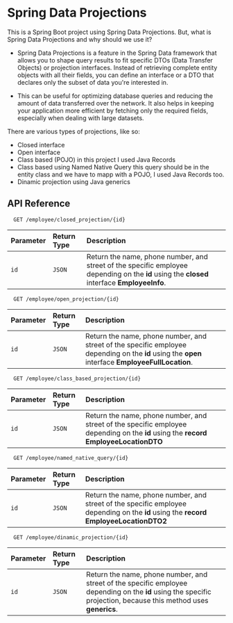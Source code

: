 
# Spring Data Projections

This is a Spring Boot project using Spring Data Projections.
But, what is Spring Data Projections and why should we use it?

- Spring Data Projections is a feature in the Spring Data framework that allows you to shape query results to fit specific DTOs (Data Transfer Objects) or projection interfaces. Instead of retrieving complete entity objects with all their fields, you can define an interface or a DTO that declares only the subset of data you're interested in.

- This can be useful for optimizing database queries and reducing the amount of data transferred over the network. It also helps in keeping your application more efficient by fetching only the required fields, especially when dealing with large datasets.

There are various types of projections, like so:
- Closed interface
- Open interface
- Class based (POJO) in this project I used Java Records
- Class based using Named Native Query this query should be in the entity class and we have to mapp with a POJO, I used Java Records too.
- Dinamic projection using Java generics



## API Reference


```http
  GET /employee/closed_projection/{id}
```

| Parameter | Return Type     | Description                |
| :-------- | :------- | :------------------------- |
| `id` | `JSON` | Return the name, phone number, and street of the specific employee depending on the **id** using the **closed** interface **EmployeeInfo**. |


```http
  GET /employee/open_projection/{id}
```

| Parameter | Return Type     | Description                       |
| :-------- | :------- | :-------------------------------- |
| `id`      | `JSON` | Return the name, phone number, and street of the specific employee depending on the **id** using the **open** interface **EmployeeFullLocation**.

```http
  GET /employee/class_based_projection/{id}
```

| Parameter | Return Type     | Description                       |
| :-------- | :------- | :-------------------------------- |
| `id`      | `JSON` |  Return the name, phone number, and street of the specific employee depending on the **id** using the **record EmployeeLocationDTO**|

```http
  GET /employee/named_native_query/{id}
```

| Parameter | Return Type     | Description                       |
| :-------- | :------- | :-------------------------------- |
| `id`      | `JSON` |  Return the name, phone number, and street of the specific employee depending on the **id** using the **record EmployeeLocationDTO2**

```http
  GET /employee/dinamic_projection/{id}
```

| Parameter | Return Type     | Description                       |
| :-------- | :------- | :-------------------------------- |
| `id`      | `JSON` | Return the name, phone number, and street of the specific employee depending on the **id** using the specific projection, because this method uses **generics**.|